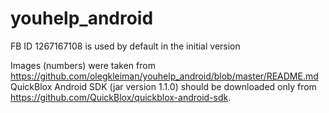 youhelp_android
===============
FB ID 1267167108 is used by default in the initial version

Images (numbers) were taken from https://github.com/olegkleiman/youhelp_android/blob/master/README.md
QuickBlox Android SDK (jar version 1.1.0) should be downloaded only from https://github.com/QuickBlox/quickblox-android-sdk. 

